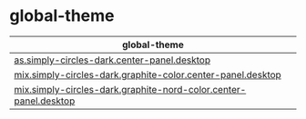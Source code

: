 

# global-theme

| global-theme |
| --- |
| [as.simply-circles-dark.center-panel.desktop](asset/overlay/etc/skel/.local/share/plasma/look-and-feel/as.simply-circles-dark.center-panel.desktop) |
| [mix.simply-circles-dark.graphite-color.center-panel.desktop](asset/overlay/etc/skel/.local/share/plasma/look-and-feel/mix.simply-circles-dark.graphite-color.center-panel.desktop) |
| [mix.simply-circles-dark.graphite-nord-color.center-panel.desktop](asset/overlay/etc/skel/.local/share/plasma/look-and-feel/mix.simply-circles-dark.graphite-nord-color.center-panel.desktop) |
